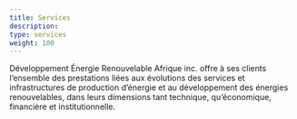 ```yaml
---
title: Services
description: 
type: services
weight: 100
---
```

Développement Énergie Renouvelable Afrique inc. offre à ses clients l’ensemble des prestations liées aux évolutions des services et infrastructures de production d’énergie et au développement des énergies renouvelables, dans leurs dimensions tant technique, qu’économique, financière et institutionnelle.